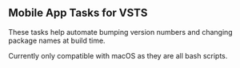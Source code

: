 ## Mobile App Tasks for VSTS

These tasks help automate bumping version numbers and changing package names at build time.

Currently only compatible with macOS as they are all bash scripts.